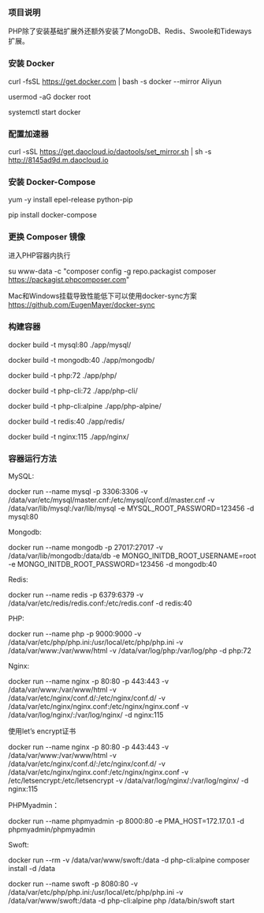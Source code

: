 ### 项目说明

PHP除了安装基础扩展外还额外安装了MongoDB、Redis、Swoole和Tideways扩展。

### 安装 Docker

curl -fsSL https://get.docker.com | bash -s docker --mirror Aliyun

usermod -aG docker  root

systemctl start docker

### 配置加速器

curl -sSL https://get.daocloud.io/daotools/set_mirror.sh | sh -s http://8145ad9d.m.daocloud.io

### 安装 Docker-Compose

yum -y install epel-release python-pip

pip install docker-compose

### 更换 Composer 镜像

进入PHP容器内执行

su www-data -c "composer config -g repo.packagist composer https://packagist.phpcomposer.com"

Mac和Windows挂载导致性能低下可以使用docker-sync方案 https://github.com/EugenMayer/docker-sync

### 构建容器

docker build -t mysql:80 ./app/mysql/

docker build -t mongodb:40 ./app/mongodb/

docker build -t php:72 ./app/php/

docker build -t php-cli:72 ./app/php-cli/

docker build -t php-cli:alpine ./app/php-alpine/

docker build -t redis:40 ./app/redis/

docker build -t nginx:115 ./app/nginx/

### 容器运行方法

MySQL:

docker run --name mysql -p 3306:3306 -v /data/var/etc/mysql/master.cnf:/etc/mysql/conf.d/master.cnf -v /data/var/lib/mysql:/var/lib/mysql -e MYSQL_ROOT_PASSWORD=123456 -d mysql:80

Mongodb:

docker run --name mongodb -p 27017:27017 -v /data/var/lib/mongodb:/data/db -e MONGO_INITDB_ROOT_USERNAME=root -e MONGO_INITDB_ROOT_PASSWORD=123456 -d mongodb:40

Redis:

docker run --name redis -p 6379:6379 -v /data/var/etc/redis/redis.conf:/etc/redis.conf -d redis:40

PHP:

docker run --name php -p 9000:9000 -v /data/var/etc/php/php.ini:/usr/local/etc/php/php.ini -v /data/var/www:/var/www/html -v /data/var/log/php:/var/log/php -d php:72

Nginx:

docker run --name nginx -p 80:80 -p 443:443 -v /data/var/www:/var/www/html -v /data/var/etc/nginx/conf.d/:/etc/nginx/conf.d/ -v /data/var/etc/nginx/nginx.conf:/etc/nginx/nginx.conf -v /data/var/log/nginx/:/var/log/nginx/ -d nginx:115

使用let’s encrypt证书

docker run --name nginx -p 80:80 -p 443:443 -v /data/var/www:/var/www/html -v /data/var/etc/nginx/conf.d/:/etc/nginx/conf.d/ -v /data/var/etc/nginx/nginx.conf:/etc/nginx/nginx.conf -v /etc/letsencrypt:/etc/letsencrypt -v /data/var/log/nginx/:/var/log/nginx/ -d nginx:115

PHPMyadmin：

docker run --name phpmyadmin -p 8000:80 -e PMA_HOST=172.17.0.1 -d phpmyadmin/phpmyadmin

Swoft:

docker run --rm -v /data/var/www/swoft:/data -d php-cli:alpine composer install -d /data

docker run --name swoft -p 8080:80 -v /data/var/etc/php/php.ini:/usr/local/etc/php/php.ini -v /data/var/www/swoft:/data -d php-cli:alpine php /data/bin/swoft start
